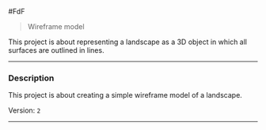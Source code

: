 #FdF

<!-- Project Intro -->
>	Wireframe model

<!-- Project Sumary -->
This project is about representing a landscape as a 3D object
in which all surfaces are outlined in lines.

--- 

<!-- Description -->
### Description
This project is about creating a simple wireframe
model of a landscape.

Version: `2`

---
